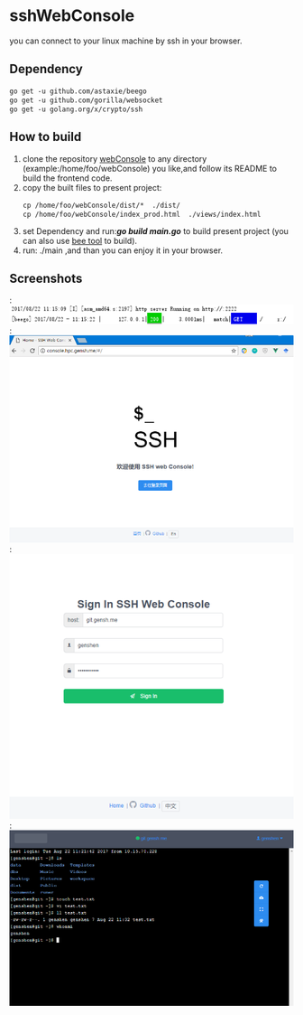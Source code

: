 # sshWebConsole
you can connect to your linux machine by ssh in your browser.

## Dependency
```
go get -u github.com/astaxie/beego
go get -u github.com/gorilla/websocket
go get -u golang.org/x/crypto/ssh

```

## How to build
1. clone the repository [webConsole](https://github.com/genshen/webConsole) to any directory (example:/home/foo/webConsole) you like,and follow its README to build the frontend code.
2. copy the built files to present project:
   ```
   cp /home/foo/webConsole/dist/*  ./dist/
   cp /home/foo/webConsole/index_prod.html  ./views/index.html
   ```
3. set Dependency and run:***go build main.go*** to build present project (you can also use [bee tool](https://beego.me/docs/install/bee.md) to build).
4. run: ./main ,and than you can enjoy it in your browser.

## Screenshots
:![](./Screenshots/shot1.png)
:![](./Screenshots/shot2.png)
:![](./Screenshots/shot3.png)
:![](./Screenshots/shot4.png)